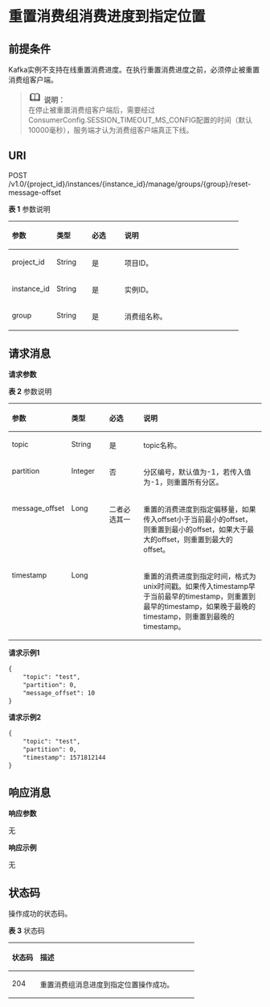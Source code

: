 # 重置消费组消费进度到指定位置<a name="ZH-CN_TOPIC_0210486907"></a>

## 前提条件<a name="section1830805184717"></a>

Kafka实例不支持在线重置消费进度。在执行重置消费进度之前，必须停止被重置消费组客户端。

>![](public_sys-resources/icon-note.gif) **说明：**   
>在停止被重置消费组客户端后，需要经过ConsumerConfig.SESSION\_TIMEOUT\_MS\_CONFIG配置的时间（默认10000毫秒），服务端才认为消费组客户端真正下线。  

## URI<a name="section1188312171572"></a>

POST /v1.0/\{project\_id\}/instances/\{instance\_id\}/manage/groups/\{group\}/reset-message-offset

**表 1**  参数说明

<a name="table7332550183916"></a>
<table><thead align="left"><tr id="row8333250173913"><th class="cellrowborder" valign="top" width="19.388061193880613%" id="mcps1.2.5.1.1"><p id="p5333135083912"><a name="p5333135083912"></a><a name="p5333135083912"></a>参数</p>
</th>
<th class="cellrowborder" valign="top" width="15.308469153084694%" id="mcps1.2.5.1.2"><p id="p33331350163918"><a name="p33331350163918"></a><a name="p33331350163918"></a>类型</p>
</th>
<th class="cellrowborder" valign="top" width="14.288571142885711%" id="mcps1.2.5.1.3"><p id="p533315033919"><a name="p533315033919"></a><a name="p533315033919"></a>必选</p>
</th>
<th class="cellrowborder" valign="top" width="51.01489851014899%" id="mcps1.2.5.1.4"><p id="p13333145010393"><a name="p13333145010393"></a><a name="p13333145010393"></a>说明</p>
</th>
</tr>
</thead>
<tbody><tr id="row13333050203918"><td class="cellrowborder" valign="top" width="19.388061193880613%" headers="mcps1.2.5.1.1 "><p id="p19333650173917"><a name="p19333650173917"></a><a name="p19333650173917"></a>project_id</p>
</td>
<td class="cellrowborder" valign="top" width="15.308469153084694%" headers="mcps1.2.5.1.2 "><p id="p533318502397"><a name="p533318502397"></a><a name="p533318502397"></a>String</p>
</td>
<td class="cellrowborder" valign="top" width="14.288571142885711%" headers="mcps1.2.5.1.3 "><p id="p533316507392"><a name="p533316507392"></a><a name="p533316507392"></a>是</p>
</td>
<td class="cellrowborder" valign="top" width="51.01489851014899%" headers="mcps1.2.5.1.4 "><p id="p2033317505396"><a name="p2033317505396"></a><a name="p2033317505396"></a>项目ID。</p>
</td>
</tr>
<tr id="row133333503397"><td class="cellrowborder" valign="top" width="19.388061193880613%" headers="mcps1.2.5.1.1 "><p id="p173334501391"><a name="p173334501391"></a><a name="p173334501391"></a>instance_id</p>
</td>
<td class="cellrowborder" valign="top" width="15.308469153084694%" headers="mcps1.2.5.1.2 "><p id="p123338503399"><a name="p123338503399"></a><a name="p123338503399"></a>String</p>
</td>
<td class="cellrowborder" valign="top" width="14.288571142885711%" headers="mcps1.2.5.1.3 "><p id="p1733311503394"><a name="p1733311503394"></a><a name="p1733311503394"></a>是</p>
</td>
<td class="cellrowborder" valign="top" width="51.01489851014899%" headers="mcps1.2.5.1.4 "><p id="p173341950193910"><a name="p173341950193910"></a><a name="p173341950193910"></a>实例ID。</p>
</td>
</tr>
<tr id="row63341350173913"><td class="cellrowborder" valign="top" width="19.388061193880613%" headers="mcps1.2.5.1.1 "><p id="p3334185053918"><a name="p3334185053918"></a><a name="p3334185053918"></a>group</p>
</td>
<td class="cellrowborder" valign="top" width="15.308469153084694%" headers="mcps1.2.5.1.2 "><p id="p1334250183917"><a name="p1334250183917"></a><a name="p1334250183917"></a>String</p>
</td>
<td class="cellrowborder" valign="top" width="14.288571142885711%" headers="mcps1.2.5.1.3 "><p id="p163341250203919"><a name="p163341250203919"></a><a name="p163341250203919"></a>是</p>
</td>
<td class="cellrowborder" valign="top" width="51.01489851014899%" headers="mcps1.2.5.1.4 "><p id="p2334850153917"><a name="p2334850153917"></a><a name="p2334850153917"></a>消费组名称。</p>
</td>
</tr>
</tbody>
</table>

## 请求消息<a name="section19884111715710"></a>

**请求参数**

**表 2**  参数说明

<a name="table14890121765714"></a>
<table><thead align="left"><tr id="row990101815716"><th class="cellrowborder" valign="top" width="19.388061193880613%" id="mcps1.2.5.1.1"><p id="p19011815716"><a name="p19011815716"></a><a name="p19011815716"></a>参数</p>
</th>
<th class="cellrowborder" valign="top" width="15.308469153084694%" id="mcps1.2.5.1.2"><p id="p1290181885710"><a name="p1290181885710"></a><a name="p1290181885710"></a>类型</p>
</th>
<th class="cellrowborder" valign="top" width="14.288571142885711%" id="mcps1.2.5.1.3"><p id="p1190218205720"><a name="p1190218205720"></a><a name="p1190218205720"></a>必选</p>
</th>
<th class="cellrowborder" valign="top" width="51.01489851014899%" id="mcps1.2.5.1.4"><p id="p189013181571"><a name="p189013181571"></a><a name="p189013181571"></a>说明</p>
</th>
</tr>
</thead>
<tbody><tr id="row091818155719"><td class="cellrowborder" valign="top" width="19.388061193880613%" headers="mcps1.2.5.1.1 "><p id="p29121818571"><a name="p29121818571"></a><a name="p29121818571"></a>topic</p>
</td>
<td class="cellrowborder" valign="top" width="15.308469153084694%" headers="mcps1.2.5.1.2 "><p id="p99131813573"><a name="p99131813573"></a><a name="p99131813573"></a>String</p>
</td>
<td class="cellrowborder" valign="top" width="14.288571142885711%" headers="mcps1.2.5.1.3 "><p id="p1791918145720"><a name="p1791918145720"></a><a name="p1791918145720"></a>是</p>
</td>
<td class="cellrowborder" valign="top" width="51.01489851014899%" headers="mcps1.2.5.1.4 "><p id="p9915187577"><a name="p9915187577"></a><a name="p9915187577"></a>topic名称。</p>
</td>
</tr>
<tr id="row49151875710"><td class="cellrowborder" valign="top" width="19.388061193880613%" headers="mcps1.2.5.1.1 "><p id="p39161814574"><a name="p39161814574"></a><a name="p39161814574"></a>partition</p>
</td>
<td class="cellrowborder" valign="top" width="15.308469153084694%" headers="mcps1.2.5.1.2 "><p id="p19912187573"><a name="p19912187573"></a><a name="p19912187573"></a>Integer</p>
</td>
<td class="cellrowborder" valign="top" width="14.288571142885711%" headers="mcps1.2.5.1.3 "><p id="p1491161825715"><a name="p1491161825715"></a><a name="p1491161825715"></a>否</p>
</td>
<td class="cellrowborder" valign="top" width="51.01489851014899%" headers="mcps1.2.5.1.4 "><p id="p99110187574"><a name="p99110187574"></a><a name="p99110187574"></a>分区编号，默认值为-1，若传入值为-1，则重置所有分区。</p>
</td>
</tr>
<tr id="row2911818175717"><td class="cellrowborder" valign="top" width="19.388061193880613%" headers="mcps1.2.5.1.1 "><p id="p1091191818573"><a name="p1091191818573"></a><a name="p1091191818573"></a>message_offset</p>
</td>
<td class="cellrowborder" valign="top" width="15.308469153084694%" headers="mcps1.2.5.1.2 "><p id="p19915181574"><a name="p19915181574"></a><a name="p19915181574"></a>Long</p>
</td>
<td class="cellrowborder" rowspan="2" valign="top" width="14.288571142885711%" headers="mcps1.2.5.1.3 "><p id="p19911718105714"><a name="p19911718105714"></a><a name="p19911718105714"></a>二者必选其一</p>
</td>
<td class="cellrowborder" valign="top" width="51.01489851014899%" headers="mcps1.2.5.1.4 "><p id="p1091218165712"><a name="p1091218165712"></a><a name="p1091218165712"></a>重置的消费进度到指定偏移量，如果传入offset小于当前最小的offset，则重置到最小的offset，如果大于最大的offset，则重置到最大的offset。</p>
</td>
</tr>
<tr id="row6911118205711"><td class="cellrowborder" valign="top" headers="mcps1.2.5.1.1 "><p id="p13911018165710"><a name="p13911018165710"></a><a name="p13911018165710"></a>timestamp</p>
</td>
<td class="cellrowborder" valign="top" headers="mcps1.2.5.1.2 "><p id="p1891111811576"><a name="p1891111811576"></a><a name="p1891111811576"></a>Long</p>
</td>
<td class="cellrowborder" valign="top" headers="mcps1.2.5.1.3 "><p id="p691151818574"><a name="p691151818574"></a><a name="p691151818574"></a>重置的消费进度到指定时间，格式为unix时间戳。如果传入timestamp早于当前最早的timestamp，则重置到最早的timestamp，如果晚于最晚的timestamp，则重置到最晚的timestamp。</p>
</td>
</tr>
</tbody>
</table>

**请求示例1**

```
{
    "topic": "test",
    "partition": 0,
    "message_offset": 10
}                     
```

**请求示例2**

```
{
    "topic": "test",
    "partition": 0,
    "timestamp": 1571812144
}
```

## 响应消息<a name="section1338417457572"></a>

**响应参数**

无

**响应示例**

无

## 状态码<a name="section3449163715916"></a>

操作成功的状态码。

**表 3**  状态码

<a name="table545012370590"></a>
<table><thead align="left"><tr id="row5509193795911"><th class="cellrowborder" valign="top" width="15.15%" id="mcps1.2.3.1.1"><p id="p16509103714590"><a name="p16509103714590"></a><a name="p16509103714590"></a>状态码</p>
</th>
<th class="cellrowborder" valign="top" width="84.85000000000001%" id="mcps1.2.3.1.2"><p id="p5509113714597"><a name="p5509113714597"></a><a name="p5509113714597"></a>描述</p>
</th>
</tr>
</thead>
<tbody><tr id="row950903775910"><td class="cellrowborder" valign="top" width="15.15%" headers="mcps1.2.3.1.1 "><p id="p10509113711590"><a name="p10509113711590"></a><a name="p10509113711590"></a>204</p>
</td>
<td class="cellrowborder" valign="top" width="84.85000000000001%" headers="mcps1.2.3.1.2 "><p id="p145091537125911"><a name="p145091537125911"></a><a name="p145091537125911"></a>重置消费组消息进度到指定位置操作成功。</p>
</td>
</tr>
</tbody>
</table>

